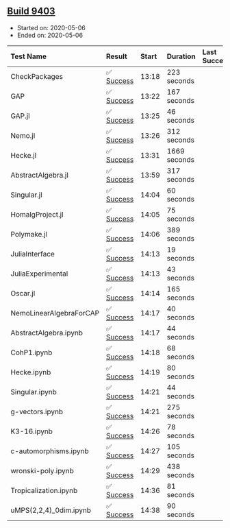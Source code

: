 ## [Build 9403](https://oscarci.mathematik.uni-kl.de/job/oscar/9403/)

* Started on: 2020-05-06
* Ended on: 2020-05-06

| Test Name    | Result | Start | Duration | Last Success | First Failure |
|:-------------|:-------|:------|:---------|:-------------|:--------------|
| CheckPackages | ✅ [Success](https://oscarci.mathematik.uni-kl.de/job/oscar/9403/artifact/logs/build-9403/CheckPackages.log) | 13:18 | 223 seconds |  |  |
| GAP | ✅ [Success](https://oscarci.mathematik.uni-kl.de/job/oscar/9403/artifact/logs/build-9403/GAP.log) | 13:22 | 167 seconds |  |  |
| GAP.jl | ✅ [Success](https://oscarci.mathematik.uni-kl.de/job/oscar/9403/artifact/logs/build-9403/GAP.jl.log) | 13:25 | 46 seconds |  |  |
| Nemo.jl | ✅ [Success](https://oscarci.mathematik.uni-kl.de/job/oscar/9403/artifact/logs/build-9403/Nemo.jl.log) | 13:26 | 312 seconds |  |  |
| Hecke.jl | ✅ [Success](https://oscarci.mathematik.uni-kl.de/job/oscar/9403/artifact/logs/build-9403/Hecke.jl.log) | 13:31 | 1669 seconds |  |  |
| AbstractAlgebra.jl | ✅ [Success](https://oscarci.mathematik.uni-kl.de/job/oscar/9403/artifact/logs/build-9403/AbstractAlgebra.jl.log) | 13:59 | 317 seconds |  |  |
| Singular.jl | ✅ [Success](https://oscarci.mathematik.uni-kl.de/job/oscar/9403/artifact/logs/build-9403/Singular.jl.log) | 14:04 | 60 seconds |  |  |
| HomalgProject.jl | ✅ [Success](https://oscarci.mathematik.uni-kl.de/job/oscar/9403/artifact/logs/build-9403/HomalgProject.jl.log) | 14:05 | 75 seconds |  |  |
| Polymake.jl | ✅ [Success](https://oscarci.mathematik.uni-kl.de/job/oscar/9403/artifact/logs/build-9403/Polymake.jl.log) | 14:06 | 389 seconds |  |  |
| JuliaInterface | ✅ [Success](https://oscarci.mathematik.uni-kl.de/job/oscar/9403/artifact/logs/build-9403/JuliaInterface.log) | 14:13 | 19 seconds |  |  |
| JuliaExperimental | ✅ [Success](https://oscarci.mathematik.uni-kl.de/job/oscar/9403/artifact/logs/build-9403/JuliaExperimental.log) | 14:13 | 43 seconds |  |  |
| Oscar.jl | ✅ [Success](https://oscarci.mathematik.uni-kl.de/job/oscar/9403/artifact/logs/build-9403/Oscar.jl.log) | 14:14 | 165 seconds |  |  |
| NemoLinearAlgebraForCAP | ✅ [Success](https://oscarci.mathematik.uni-kl.de/job/oscar/9403/artifact/logs/build-9403/NemoLinearAlgebraForCAP.log) | 14:17 | 40 seconds |  |  |
| AbstractAlgebra.ipynb | ✅ [Success](https://oscarci.mathematik.uni-kl.de/job/oscar/9403/artifact/logs/build-9403/AbstractAlgebra.ipynb.log) | 14:17 | 44 seconds |  |  |
| CohP1.ipynb | ✅ [Success](https://oscarci.mathematik.uni-kl.de/job/oscar/9403/artifact/logs/build-9403/CohP1.ipynb.log) | 14:18 | 68 seconds |  |  |
| Hecke.ipynb | ✅ [Success](https://oscarci.mathematik.uni-kl.de/job/oscar/9403/artifact/logs/build-9403/Hecke.ipynb.log) | 14:19 | 80 seconds |  |  |
| Singular.ipynb | ✅ [Success](https://oscarci.mathematik.uni-kl.de/job/oscar/9403/artifact/logs/build-9403/Singular.ipynb.log) | 14:21 | 44 seconds |  |  |
| g-vectors.ipynb | ✅ [Success](https://oscarci.mathematik.uni-kl.de/job/oscar/9403/artifact/logs/build-9403/g-vectors.ipynb.log) | 14:21 | 275 seconds |  |  |
| K3-16.ipynb | ✅ [Success](https://oscarci.mathematik.uni-kl.de/job/oscar/9403/artifact/logs/build-9403/K3-16.ipynb.log) | 14:26 | 78 seconds |  |  |
| c-automorphisms.ipynb | ✅ [Success](https://oscarci.mathematik.uni-kl.de/job/oscar/9403/artifact/logs/build-9403/c-automorphisms.ipynb.log) | 14:27 | 105 seconds |  |  |
| wronski-poly.ipynb | ✅ [Success](https://oscarci.mathematik.uni-kl.de/job/oscar/9403/artifact/logs/build-9403/wronski-poly.ipynb.log) | 14:29 | 438 seconds |  |  |
| Tropicalization.ipynb | ✅ [Success](https://oscarci.mathematik.uni-kl.de/job/oscar/9403/artifact/logs/build-9403/Tropicalization.ipynb.log) | 14:36 | 81 seconds |  |  |
| uMPS(2,2,4)_0dim.ipynb | ✅ [Success](https://oscarci.mathematik.uni-kl.de/job/oscar/9403/artifact/logs/build-9403/uMPS-2-2-4-_0dim.ipynb.log) | 14:38 | 90 seconds |  |  |
